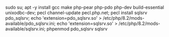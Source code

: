 sudo su;
apt -y install gcc make php-pear php-pdo php-dev build-essential unixodbc-dev;
pecl channel-update pecl.php.net;
pecl install sqlsrv pdo_sqlsrv;
echo 'extension=pdo_sqlsrv.so' > /etc/php/8.2/mods-available/pdo_sqlsrv.ini;
echo 'extension=sqlsrv.so' > /etc/php/8.2/mods-available/sqlsrv.ini;
phpenmod pdo_sqlsrv sqlsrv
